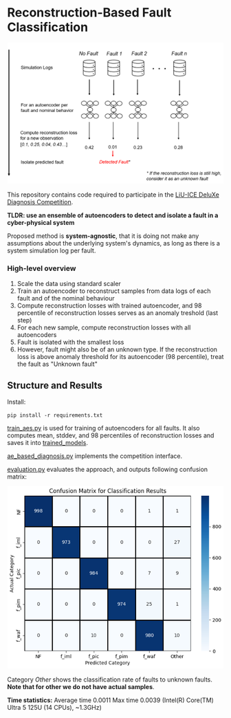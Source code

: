 # Reconstruction-Based Fault Classification

<picture style="align: center; padding-bottom: 3mm;">
  <img alt="" src="./data/fault_isolation_abstract_procedure.PNG">
</picture>

This repository contains code required to participate in the [LiU-ICE DeluXe Diagnosis Competition](https://vehsys.gitlab-pages.liu.se/dx25benchmarks/liuice/liuice_index).

**TLDR: use an ensemble of autoencoders to detect and isolate a fault in a cyber-physical system**

Proposed method is **system-agnostic**, that it is doing not make any assumptions about the underlying system's dynamics, as long as there is a system simulation log per fault.

### High-level overview

1. Scale the data using standard scaler
2. Train an autoencoder to reconstruct samples from data logs of each fault and of the nominal behaviour
3. Compute reconstruction losses with trained autoencoder, and 98 percentile of reconstruction losses serves as an anomaly treshold (last step)
4. For each new sample, compute reconstruction losses with all autoencoders
5. Fault is isolated with the smallest loss
6. However, fault might also be of an unknown type. If the reconstruction loss is above anomaly threshold for its autoencoder (98 percentile), treat the fault as "Unknown fault"

## Structure and Results

Install:
```commandline
pip install -r requirements.txt
```

[train_aes.py](train_aes.py) is used for training of autoencoders for all faults. It also computes mean, stddev, and 98 percentiles of reconstruction losses and saves it into [trained_models](trained_models).

[ae_based_diagnosis.py](ae_based_diagnosis.py) implements the competition interface.

[evaluation.py](evaluation.py) evaluates the approach, and outputs following confusion matrix:

<picture style="align: center; padding-bottom: 3mm;">
  <img alt="" src="./data/confusion_matrix.PNG">
</picture>

Category *Other* shows the classification rate of faults to unknown faults. **Note that for other we do not have actual samples**.

**Time statistics:** Average time 0.0011 Max time 0.0039 (Intel(R) Core(TM) Ultra 5 125U (14 CPUs), ~1.3GHz)

